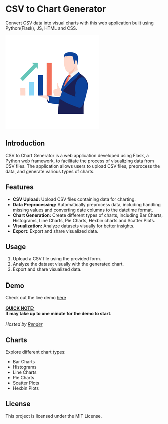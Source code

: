 # CSV to Chart Generator

Convert CSV data into visual charts with this web application built using Python(Flask), JS, HTML and CSS.

<img src='static/img/stats.png'>

## Introduction
CSV to Chart Generator is a web application developed using Flask, a Python web framework, to facilitate the process of visualizing data from CSV files. The application allows users to upload CSV files, preprocess the data, and generate various types of charts.

## Features
- **CSV Upload:** Upload CSV files containing data for charting.
- **Data Preprocessing:** Automatically preprocess data, including handling missing values and converting date columns to the datetime format.
- **Chart Generation:** Create different types of charts, including Bar Charts, Histograms, Line Charts, Pie Charts, Hexbin charts and Scatter Plots.
- **Visualization:** Analyze datasets visually for better insights.
- **Export:** Export and share visualized data.

## Usage
1. Upload a CSV file using the provided form.
2. Analyze the dataset visually with the generated chart.
3. Export and share visualized data.

## Demo
Check out the live demo [here](https://csv-to-plot.onrender.com/)
<br><br>
**<ins>QUICK NOTE:</ins><br>It may take up to one minute for the demo to start.**
<br><br>
*Hosted by [Render](https://render.com/)*

## Charts
Explore different chart types:
- Bar Charts
- Histograms
- Line Charts
- Pie Charts
- Scatter Plots
- Hexbin Plots

## License
This project is licensed under the MIT License.
